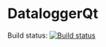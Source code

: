 # DataloggerQt

Build status: [![Build status](https://ci.appveyor.com/api/projects/status/m3e8e9p9fqcyjvwp?svg=true)](https://ci.appveyor.com/project/DanG100/dataloggerqt)
